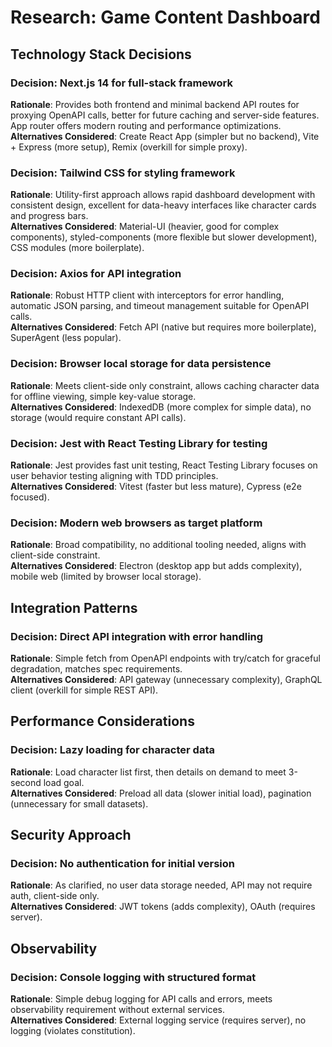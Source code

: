 # Research: Game Content Dashboard

## Technology Stack Decisions

### Decision: Next.js 14 for full-stack framework
**Rationale**: Provides both frontend and minimal backend API routes for proxying OpenAPI calls, better for future caching and server-side features. App router offers modern routing and performance optimizations.  
**Alternatives Considered**: Create React App (simpler but no backend), Vite + Express (more setup), Remix (overkill for simple proxy).

### Decision: Tailwind CSS for styling framework
**Rationale**: Utility-first approach allows rapid dashboard development with consistent design, excellent for data-heavy interfaces like character cards and progress bars.  
**Alternatives Considered**: Material-UI (heavier, good for complex components), styled-components (more flexible but slower development), CSS modules (more boilerplate).

### Decision: Axios for API integration
**Rationale**: Robust HTTP client with interceptors for error handling, automatic JSON parsing, and timeout management suitable for OpenAPI calls.  
**Alternatives Considered**: Fetch API (native but requires more boilerplate), SuperAgent (less popular).

### Decision: Browser local storage for data persistence
**Rationale**: Meets client-side only constraint, allows caching character data for offline viewing, simple key-value storage.  
**Alternatives Considered**: IndexedDB (more complex for simple data), no storage (would require constant API calls).

### Decision: Jest with React Testing Library for testing
**Rationale**: Jest provides fast unit testing, React Testing Library focuses on user behavior testing aligning with TDD principles.  
**Alternatives Considered**: Vitest (faster but less mature), Cypress (e2e focused).

### Decision: Modern web browsers as target platform
**Rationale**: Broad compatibility, no additional tooling needed, aligns with client-side constraint.  
**Alternatives Considered**: Electron (desktop app but adds complexity), mobile web (limited by browser local storage).

## Integration Patterns

### Decision: Direct API integration with error handling
**Rationale**: Simple fetch from OpenAPI endpoints with try/catch for graceful degradation, matches spec requirements.  
**Alternatives Considered**: API gateway (unnecessary complexity), GraphQL client (overkill for simple REST API).

## Performance Considerations

### Decision: Lazy loading for character data
**Rationale**: Load character list first, then details on demand to meet 3-second load goal.  
**Alternatives Considered**: Preload all data (slower initial load), pagination (unnecessary for small datasets).

## Security Approach

### Decision: No authentication for initial version
**Rationale**: As clarified, no user data storage needed, API may not require auth, client-side only.  
**Alternatives Considered**: JWT tokens (adds complexity), OAuth (requires server).

## Observability

### Decision: Console logging with structured format
**Rationale**: Simple debug logging for API calls and errors, meets observability requirement without external services.  
**Alternatives Considered**: External logging service (requires server), no logging (violates constitution).